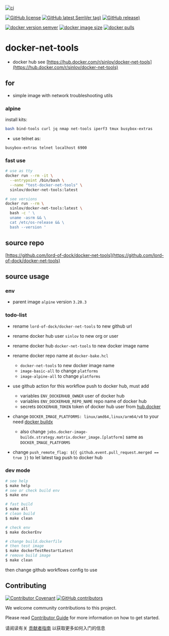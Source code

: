 [![ci](https://github.com/lord-of-dock/docker-net-tools/actions/workflows/ci.yml/badge.svg)](https://github.com/lord-of-dock/docker-net-tools/actions/workflows/ci.yml)

[![GitHub license](https://img.shields.io/github/license/lord-of-dock/docker-net-tools)](https://github.com/lord-of-dock/docker-net-tools)
[![GitHub latest SemVer tag)](https://img.shields.io/github/v/tag/lord-of-dock/docker-net-tools)](https://github.com/lord-of-dock/docker-net-tools/tags)
[![GitHub release)](https://img.shields.io/github/v/release/lord-of-dock/docker-net-tools)](https://github.com/lord-of-dock/docker-net-tools/releases)

[![docker version semver](https://img.shields.io/docker/v/sinlov/docker-net-tools?sort=semver)](https://hub.docker.com/r/sinlov/docker-net-tools)
[![docker image size](https://img.shields.io/docker/image-size/sinlov/docker-net-tools)](https://hub.docker.com/r/sinlov/docker-net-tools)
[![docker pulls](https://img.shields.io/docker/pulls/sinlov/docker-net-tools)](https://hub.docker.com/r/sinlov/docker-net-tools/tags?page=1&ordering=last_updated)

# docker-net-tools

- docker hub see [https://hub.docker.com/r/sinlov/docker-net-tools](https://hub.docker.com/r/sinlov/docker-net-tools)

## for

- simple image with network troubleshooting utils

### alpine

install kits:

```bash
bash bind-tools curl jq nmap net-tools iperf3 tmux busybox-extras
```

- use telnet as:

```
busybox-extras telnet localhost 6900
```

### fast use

```bash
# use as tty
docker run --rm -it \
  --entrypoint /bin/bash \
  --name "test-docker-net-tools" \
  sinlov/docker-net-tools:latest

# see versions
docker run --rm \
  sinlov/docker-net-tools:latest \
  bash -c ' \
  uname -asrm && \
  cat /etc/os-release && \
  bash --version '
```

## source repo

[https://github.com/lord-of-dock/docker-net-tools](https://github.com/lord-of-dock/docker-net-tools)

## source usage

### env

- parent image `alpine` version `3.20.3`

### todo-list

- rename `lord-of-dock/docker-net-tools` to new github url
- rename docker hub user `sinlov` to new org or user
- rename docker hub `docker-net-tools` to new docker image name
- rename docker repo name at `docker-bake.hcl`
    - `docker-net-tools` to new docker image name
    - `image-basic-all` to change `platforms`
    - `image-alpine-all` to change `platforms`

- use github action for this workflow push to docker hub, must add
    - variables `ENV_DOCKERHUB_OWNER` user of docker hub
    - variables `ENV_DOCKERHUB_REPO_NAME` repo name of docker hub
    - secrets `DOCKERHUB_TOKEN` token of docker hub user from [hub.docker](https://hub.docker.com/settings/security)

- change `DOCKER_IMAGE_PLATFORMS: linux/amd64,linux/arm64/v8` to your need [docker buildx](https://docs.docker.com/buildx/working-with-buildx/)
  - also change `jobs.docker-image-buildx.strategy.matrix.docker_image.[platform]` same as `DOCKER_IMAGE_PLATFORMS`
- change `push_remote_flag: ${{ github.event.pull_request.merged == true }}` to let latest tag push to docker hub


### dev mode

```bash
# see help
$ make help
# see or check build env
$ make env

# fast build
$ make all
# clean build
$ make clean

# check env
$ make dockerEnv

# change build.dockerfile
# then test image
$ make dockerTestRestartLatest
# remove build image
$ make clean
```

then change github workflows config to use

## Contributing

[![Contributor Covenant](https://img.shields.io/badge/contributor%20covenant-v1.4-ff69b4.svg)](.github/CONTRIBUTING_DOC/CODE_OF_CONDUCT.md)
[![GitHub contributors](https://img.shields.io/github/contributors/lord-of-dock/docker-net-tools)](https://github.com/lord-of-dock/docker-net-tools/graphs/contributors)

We welcome community contributions to this project.

Please read [Contributor Guide](.github/CONTRIBUTING_DOC/CONTRIBUTING.md) for more information on how to get started.

请阅读有关 [贡献者指南](.github/CONTRIBUTING_DOC/zh-CN/CONTRIBUTING.md) 以获取更多如何入门的信息